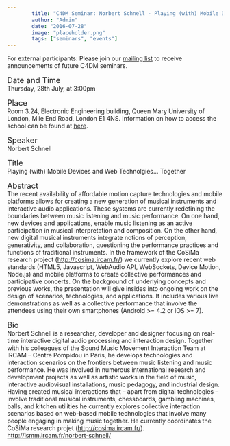 ```yaml
---
        title: "C4DM Seminar: Norbert Schnell - Playing (with) Mobile Devices and Web Technolgies... Together"
        author: "Admin"
        date: "2016-07-28"
        image: "placeholder.png"
        tags: ["seminars", "events"]
---
```


<p>For external participants: Please join our <a href="/seminars.html">mailing list</a> to receive announcements of future C4DM seminars.</p>

<span style="font-size: 130%;">Date and Time</span></br>
Thursday, 28th July, at 3:00pm

<span style="font-size: 130%;">Place</span></br>
Room 3.24, Electronic Engineering building, Queen Mary University of London, Mile End Road, London E1 4NS. Information on how to access the school can be found at <a href="http://www.eecs.qmul.ac.uk/contact-us/">here</a>.

<span style="font-size: 130%;">Speaker</span></br>
Norbert Schnell

<span style="font-size: 130%;">Title</span></br>
Playing (with) Mobile Devices and Web Technolgies... Together

<span style="font-size: 130%;">Abstract</span></br>
The recent availability of affordable motion capture technologies and mobile platforms allows for creating a new generation of musical instruments and interactive audio applications. These systems are currently redefining the boundaries between music listening and music performance. On one hand, new devices and applications, enable music listening as an active participation in musical interpretation and composition. On the other hand, new digital musical instruments integrate notions of perception, generativity, and collaboration, questioning the performance practices and functions of traditional instruments.
In the framework of the CoSiMa research project (http://cosima.ircam.fr/) we currently explore recent web standards (HTML5, Javascript, WebAudio API, WebSockets, Device Motion, Node.js) and mobile platforms to create collective performances and participative concerts.
On the background of underlying concepts and previous works, the presentation will give insides into ongoing work on the design of scenarios, technologies, and applications. It includes various live demonstrations as well as a collective performance that involve the attendees using their own smartphones (Android >= 4.2 or iOS >= 7).

<span style="font-size: 130%;">Bio</span></br>
Norbert Schnell is a researcher, developer and designer focusing on real-time interactive digital audio processing and interaction design. Together with his colleagues of the Sound Music Movement Interaction Team at IRCAM – Centre Pompidou in Paris, he develops technologies and interaction scenarios on the frontiers between music listening and music performance. He was involved in numerous international research and development projects as well as artistic works in the field of music, interactive audiovisual installations, music pedagogy, and industrial design. Having created musical interactions that – apart from digital technologies – involve traditional musical instruments, chessboards, gambling machines, balls, and kitchen utilities he currently explores collective interaction scenarios based on web-based mobile technologies that involve many people engaging in making music together. He currently coordinates the CoSiMa research projet (http://cosima.ircam.fr/).
http://ismm.ircam.fr/norbert-schnell/

